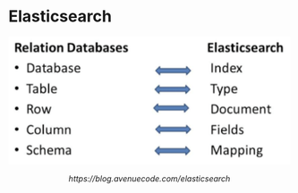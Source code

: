 # Elasticsearch

<p>
    <img src="images/elasticsearch_rdbms.png" alt>
    <p Align="Center">
        <em>https://blog.avenuecode.com/elasticsearch</em>
    </p>
</p>
